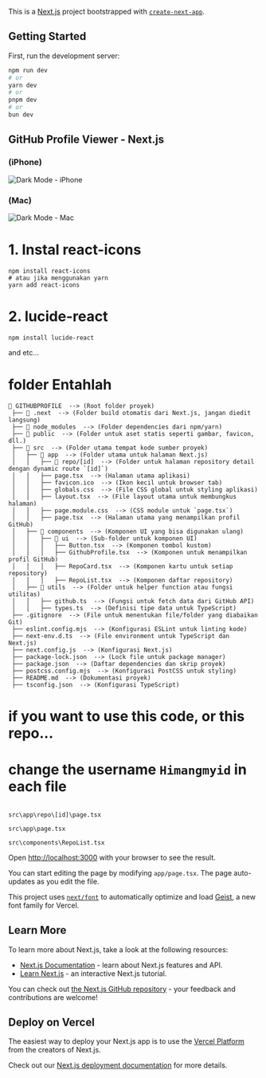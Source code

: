 This is a [Next.js](https://nextjs.org) project bootstrapped with [`create-next-app`](https://nextjs.org/docs/app/api-reference/cli/create-next-app).

## Getting Started

First, run the development server:

```bash
npm run dev
# or
yarn dev
# or
pnpm dev
# or
bun dev
```
## GitHub Profile Viewer - Next.js

### (iPhone)
![Dark Mode - iPhone](https://github.com/himangmyid/GitHub-Profile-Viewer-NextJS/blob/main/public/gbr%20mode%20iphone.png?raw=true)

### (Mac)
![Dark Mode - Mac](https://github.com/himangmyid/GitHub-Profile-Viewer-NextJS/blob/main/public/gbr%20mode%20mac.png?raw=true)

# 1. Instal react-icons

```
npm install react-icons
# atau jika menggunakan yarn
yarn add react-icons
```

# 2. lucide-react

```
npm install lucide-react
```
and etc...

# folder Entahlah
```
📂 GITHUBPROFILE  --> (Root folder proyek)
 ├── 📂 .next  --> (Folder build otomatis dari Next.js, jangan diedit langsung)
 ├── 📂 node_modules  --> (Folder dependencies dari npm/yarn)
 ├── 📂 public  --> (Folder untuk aset statis seperti gambar, favicon, dll.)
 ├── 📂 src  --> (Folder utama tempat kode sumber proyek)
 │   ├── 📂 app  --> (Folder utama untuk halaman Next.js)
 │   │   ├── 📂 repo/[id]  --> (Folder untuk halaman repository detail dengan dynamic route `[id]`)
 │   │   ├── page.tsx  --> (Halaman utama aplikasi)
 │   │   ├── favicon.ico  --> (Ikon kecil untuk browser tab)
 │   │   ├── globals.css  --> (File CSS global untuk styling aplikasi)
 │   │   ├── layout.tsx  --> (File layout utama untuk membungkus halaman)
 │   │   ├── page.module.css  --> (CSS module untuk `page.tsx`)
 │   │   ├── page.tsx  --> (Halaman utama yang menampilkan profil GitHub)
 │   ├── 📂 components  --> (Komponen UI yang bisa digunakan ulang)
 │   │   ├── 📂 ui  --> (Sub-folder untuk komponen UI)
 │   │   │   ├── Button.tsx  --> (Komponen tombol kustom)
 │   │   │   ├── GithubProfile.tsx  --> (Komponen untuk menampilkan profil GitHub)
 │   │   │   ├── RepoCard.tsx  --> (Komponen kartu untuk setiap repository)
 │   │   │   ├── RepoList.tsx  --> (Komponen daftar repository)
 │   ├── 📂 utils  --> (Folder untuk helper function atau fungsi utilitas)
 │   │   ├── github.ts  --> (Fungsi untuk fetch data dari GitHub API)
 │   │   ├── types.ts  --> (Definisi tipe data untuk TypeScript)
 ├── .gitignore  --> (File untuk menentukan file/folder yang diabaikan Git)
 ├── eslint.config.mjs  --> (Konfigurasi ESLint untuk linting kode)
 ├── next-env.d.ts  --> (File environment untuk TypeScript dan Next.js)
 ├── next.config.js  --> (Konfigurasi Next.js)
 ├── package-lock.json  --> (Lock file untuk package manager)
 ├── package.json  --> (Daftar dependencies dan skrip proyek)
 ├── postcss.config.mjs  --> (Konfigurasi PostCSS untuk styling)
 ├── README.md  --> (Dokumentasi proyek)
 ├── tsconfig.json  --> (Konfigurasi TypeScript)
```
# if you want to use this code, or this repo...

# change the username ```Himangmyid``` in each file

```

src\app\repo\[id]\page.tsx

src\app\page.tsx

src\components\RepoList.tsx

```
Open [http://localhost:3000](http://localhost:3000) with your browser to see the result.

You can start editing the page by modifying `app/page.tsx`. The page auto-updates as you edit the file.

This project uses [`next/font`](https://nextjs.org/docs/app/building-your-application/optimizing/fonts) to automatically optimize and load [Geist](https://vercel.com/font), a new font family for Vercel.

## Learn More

To learn more about Next.js, take a look at the following resources:

- [Next.js Documentation](https://nextjs.org/docs) - learn about Next.js features and API.
- [Learn Next.js](https://nextjs.org/learn) - an interactive Next.js tutorial.

You can check out [the Next.js GitHub repository](https://github.com/vercel/next.js) - your feedback and contributions are welcome!

## Deploy on Vercel

The easiest way to deploy your Next.js app is to use the [Vercel Platform](https://vercel.com/new?utm_medium=default-template&filter=next.js&utm_source=create-next-app&utm_campaign=create-next-app-readme) from the creators of Next.js.

Check out our [Next.js deployment documentation](https://nextjs.org/docs/app/building-your-application/deploying) for more details.


